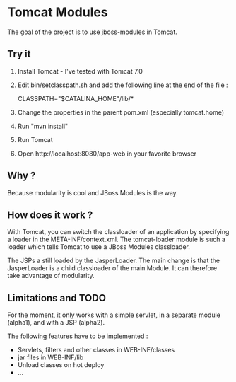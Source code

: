 Tomcat Modules
==============

The goal of the project is to use jboss-modules in Tomcat.

Try it
------

1. Install Tomcat - I've tested with Tomcat 7.0
2. Edit bin/setclasspath.sh and add the following line at the end of the file :

     CLASSPATH="$CATALINA_HOME"/lib/*

3. Change the properties in the parent pom.xml (especially tomcat.home)
4. Run "mvn install"
5. Run Tomcat
6. Open http://localhost:8080/app-web in your favorite browser

Why ?
-----

Because modularity is cool and JBoss Modules is the way.

How does it work ?
------------------

With Tomcat, you can switch the classloader of an application by specifying a loader in the META-INF/context.xml.
The tomcat-loader module is such a loader which tells Tomcat to use a JBoss Modules classloader.

The JSPs a still loaded by the JasperLoader. The main change is that the JasperLoader is a child classloader of the main
Module. It can therefore take advantage of modularity.

Limitations and TODO
--------------------

For the moment, it only works with a simple servlet, in a separate module (alpha1), and with a JSP (alpha2).

The following features have to be implemented :
- Servlets, filters and other classes in WEB-INF/classes
- jar files in WEB-INF/lib
- Unload classes on hot deploy
- ...
